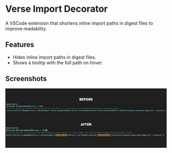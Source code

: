 # Verse Import Decorator

A VSCode extension that shortens inline import paths in digest files to improve readability.

## Features

- Hides inline import paths in digest files.
- Shows a tooltip with the full path on hover.

## Screenshots

![Before and After](media/ss.png)


